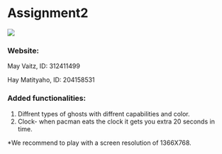 # Assignment2
![](https://github.com/vaitz/pacman/blob/master/photos/bar_pacline.gif)

### Website:


May Vaitz, ID: 312411499

Hay Matityaho, ID: 204158531

### Added functionalities:
1. Diffrent types of ghosts with diffrent capabilities and color.
2. Clock- when pacman eats the clock it gets you extra 20 seconds in time.

*We recommend to play with a screen resolution of 1366X768.
 
